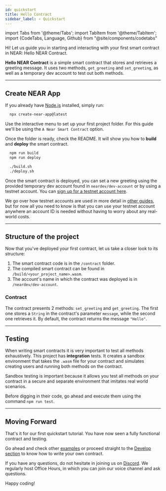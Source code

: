 ```yaml
---
id: quickstart
title: Hello Contract
sidebar_label: ⭐ Quickstart
---
```

import Tabs from '@theme/Tabs';
import TabItem from '@theme/TabItem';
import {CodeTabs, Language, Github} from "@site/components/codetabs"

Hi! Let us guide you in starting and interacting with your first smart contract in NEAR: Hello NEAR Contract.

**Hello NEAR Contract** is a simple smart contract that stores and retrieves a greeting message. It uses two methods, `get_greeting` and `set_greeting`, as well as a temporary 
dev account to test out both methods.

---

## Create NEAR App
If you already have [Node.js](https://nodejs.org/en/download) installed, simply run:

```bash 
  npx create-near-app@latest
```

Use the interactive menu to set up your first project folder. For this guide we'll be using the `A Near Smart Contract` option.

Once the folder is ready, check the README. It will show you how to **build** and **deploy** the smart contract.


<CodeTabs>
  <Language value="🌐 JavaScript" language="js">

```bash 
  npm run build
  npm run deploy
```

  </Language>
  <Language value="🦀 Rust" language="rust">

```bash 
  ./build.sh
  ./deploy.sh
```

  </Language>
</CodeTabs>

Once the smart contract is deployed, you can set a new greeting using the provided temporary dev account found in `neardev/dev-account` or by using a testnet account. You can [sign up for a testnet account here](https://testnet.mynearwallet.com/create). 

We go over how testnet accounts are used in more detail in [other guides](../3.tutorials/crosswords/03-intermediate/03-linkdrop.md), but for now all you need to know is that you can use your testnet account anywhere an account ID is needed without having to worry about any real-world costs.

---

## Structure of the project

Now that you've deployed your first contract, let us take a closer look to its structure:

1. The smart contract code is in the `/contract` folder.
2. The compiled smart contract can be found in `/build/<your_project_name>.wasm`.
3. The account's name in which the contract was deployed is in `/neardev/dev-account`.

### Contract
The contract presents 2 methods: `set_greeting` and `get_greeting`. The first one stores a `String` in the contract's parameter `message`, while the second one retrieves it. By default, the contract returns the message `"Hello"`.

<CodeTabs>
  <Language value="🌐 JavaScript" language="js">
    <Github fname="index.js"
            url="https://github.com/near-examples/hello-near-js/blob/master/contract/src/contract.ts"
            start="3" end="18" />
  </Language>
  <Language value="🦀 Rust" language="rust">
    <Github fname="lib.rs"
            url="https://github.com/near-examples/hello-near-rs/blob/main/contract/src/lib.rs"
            start="9" end="43" />
  </Language>
</CodeTabs>

---

## Testing

When writing smart contracts it is very important to test all methods exhaustively. This
project has **integration** tests. It creates a sandbox environment that takes the `.wasm` file for your contract and simulates creating users and running both methods on the contract.

Sandbox testing is important because it allows you test all methods on your contract in a secure and separate environment that imitates real world scenarios.

Before digging in their code, go ahead and execute them using the command `npm run test`.

<CodeTabs>
  <Language value="🌐 JavaScript" language="js">
    <Github fname="lib.rs"
            url="https://github.com/near/create-near-app/blob/master/templates/sandbox-tests/sandbox-ts/src/main.ava.ts"
            start="33" end="44" />
  </Language>
</CodeTabs>

---

## Moving Forward

That's it for our first quickstart tutorial. You have now seen a fully functional contract and testing.

Go ahead and check other [examples](/tutorials/examples/guest-book) or proceed straight to the [Develop section](./contracts/anatomy.md) to know how to write your own contract.

If you have any questions, do not hesitate in joining us on [Discord](https://near.chat). We regularly host Office Hours, in which you can join our voice channel and ask questions.

Happy coding!
